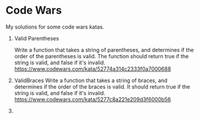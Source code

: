 # Code Wars

My solutions for some code wars katas.

1. Valid Parentheses
   
    Write a function that takes a string of parentheses, and determines if the order of the parentheses is valid. The function should return true if the string is valid, and false if it's invalid.
   https://www.codewars.com/kata/52774a314c2333f0a7000688

2. ValidBraces
   Write a function that takes a string of braces, and determines if the order of the braces is valid. It should return true if the string is valid, and false if it's invalid.
   https://www.codewars.com/kata/5277c8a221e209d3f6000b56

3. 